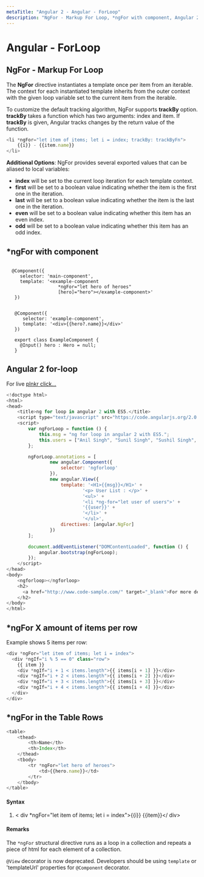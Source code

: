 ```yaml
---
metaTitle: "Angular 2 - Angular - ForLoop"
description: "NgFor - Markup For Loop, *ngFor with component, Angular 2 for-loop, *ngFor X amount of items per row, *ngFor in the Table Rows"
---
```


# Angular - ForLoop



## NgFor - Markup For Loop


The **NgFor** directive instantiates a template once per item from an iterable. The context for each instantiated template inherits from the outer context with the given loop variable set to the current item from the iterable.

To customize the default tracking algorithm, NgFor supports **trackBy** option. **trackBy** takes a function which has two arguments: index and item. If **trackBy** is given, Angular tracks changes by the return value of the function.

```js
<li *ngFor="let item of items; let i = index; trackBy: trackByFn">
    {{i}} - {{item.name}}
</li>

```

**Additional Options**:
NgFor provides several exported values that can be aliased to local variables:

- **index** will be set to the current loop iteration for each template context.
- **first** will be set to a boolean value indicating whether the item is the first one in the iteration.
- **last** will be set to a boolean value indicating whether the item is the last one in the iteration.
- **even** will be set to a boolean value indicating whether this item has an even index.
- **odd** will be set to a boolean value indicating whether this item has an odd index.



## *ngFor with component


```

  @Component({
     selector: 'main-component',
     template: '<example-component    
                   *ngFor="let hero of heroes"
                   [hero]="hero"></example-component>'
   })


   @Component({
      selector: 'example-component',
      template: '<div>{{hero?.name}}</div>'
   })

   export class ExampleComponent {
     @Input() hero : Hero = null;
   }

```



## Angular 2 for-loop


For live [plnkr click...](http://embed.plnkr.co/5btVMZ/preview)

```js
<!doctype html>
<html>
<head>
    <title>ng for loop in angular 2 with ES5.</title>
    <script type="text/javascript" src="https://code.angularjs.org/2.0.0-alpha.28/angular2.sfx.dev.js"></script>
    <script>
        var ngForLoop = function () {
            this.msg = "ng for loop in angular 2 with ES5.";
            this.users = ["Anil Singh", "Sunil Singh", "Sushil Singh", "Aradhya", 'Reena'];
        };

        ngForLoop.annotations = [
                new angular.Component({
                    selector: 'ngforloop'
                }),
                new angular.View({
                    template: '<H1>{{msg}}</H1>' +
                            '<p> User List : </p>' +
                            '<ul>' +
                            '<li *ng-for="let user of users">' +
                            '{{user}}' +
                            '</li>' +
                            '</ul>',
                    directives: [angular.NgFor]
                })
        ];

        document.addEventListener("DOMContentLoaded", function () {
            angular.bootstrap(ngForLoop);
        });
    </script>
</head>
<body>
    <ngforloop></ngforloop>
    <h2>
      <a href="http://www.code-sample.com/" target="_blank">For more detail...</a>
    </h2>
</body>
</html>

```



## *ngFor X amount of items per row


Example shows 5 items per row:

```js
<div *ngFor="let item of items; let i = index">
  <div *ngIf="i % 5 == 0" class="row">
    {{ item }}
    <div *ngIf="i + 1 < items.length">{{ items[i + 1] }}</div>
    <div *ngIf="i + 2 < items.length">{{ items[i + 2] }}</div>
    <div *ngIf="i + 3 < items.length">{{ items[i + 3] }}</div>
    <div *ngIf="i + 4 < items.length">{{ items[i + 4] }}</div>
  </div>
</div>

```



## *ngFor in the Table Rows


```js
<table>
    <thead>
        <th>Name</th>
        <th>Index</th>
    </thead>
    <tbody>
        <tr *ngFor="let hero of heroes">
            <td>{{hero.name}}</td>
        </tr>
    </tbody>
</table>

```



#### Syntax


1. < div *ngFor="let item of items; let i = index">{{i}} {{item}}</ div>



#### Remarks


The `*ngFor` structural directive runs as a loop in a collection and repeats a piece of html for each element of a collection.

`@View` decorator is now deprecated. Developers should be using `template` or 'templateUrl' properties for `@Component` decorator.

